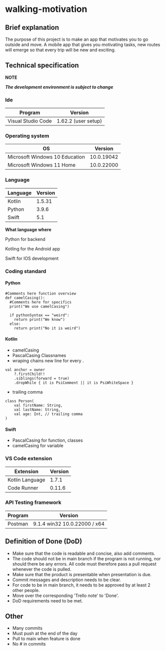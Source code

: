 # walking-motivation


## Brief explanation 
The purpose of this project is to make an app that motivates you to go outside and move.
A mobile app that gives you motivating tasks, new routes will emerge so that every trip will be new and exciting.


## Technical specification

**NOTE**

***The development environment is subject to change***

### Ide

|Program|Version|
|---|---|
|Visual Studio Code|1.62.2 (user setup)|

### Operating system

|OS|Version|
|---|---|
|Microsoft Windows 10 Education|10.0.19042|
|Microsoft Windows 11 Home|10.0.22000|

### Language

|Language|Version|
|---|---|
|Kotlin|1.5.31|
|Python|3.9.6|
|Swift|5.1|

**What language where**

Python for backend

Kotling for the Android app

Swift for IOS development


### Coding standard

#### Python

```
#Comments here function overview
def camelCasing():
  #Comments here for specifics
  print("We use camelCasing")
  
  if pythonSyntax == "weird":
    return print("We know")
  else:
    return print("No it is weird")

```

#### Kotlin

- camelCasing
- PascalCasing Classnames
- wraping chains new line for every .

```
val anchor = owner
    ?.firstChild!!
    .siblings(forward = true)
    .dropWhile { it is PsiComment || it is PsiWhiteSpace }

```
- trailing comma

```
class Person(
    val firstName: String,
    val lastName: String,
    val age: Int, // trailing comma
)
```

#### Swift

- PascalCasing for function, classes
- camelCasing for variable

### VS Code extension

|Extension|Version|
|---|---|
|Kotlin Language|1.7.1|
|Code Runner|0.11.6|

### API Testing framework

|Program|Version|
|---|---|
|Postman|9.1.4 win32 10.0.22000 / x64|

## Definition of Done (DoD)

- Make sure that the code is readable and concise, also add comments.
- The code should not be in main branch if the program is not running, nor should there be any errors. All code must therefore pass a pull request whenever the code is pulled.
- Make sure that the product is presentable when presentation is due.
- Commit messages and description needs to be clear.
- For code to be in main branch, it needs to be approved by at least 2 other people.
- Move over the corresponding 'Trello note' to 'Done'.
- DoD requirements need to be met.


## Other

- Many commits
- Must push at the end of the day
- Pull to main when feature is done
- No # in commits
